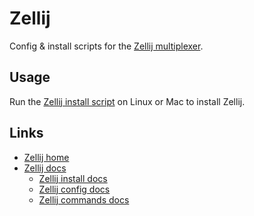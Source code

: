 # Zellij

Config & install scripts for the [Zellij multiplexer](https://zellij.dev).

## Usage

Run the [Zellij install script](./scripts/executable_install_zellij.sh) on Linux or Mac to install Zellij.

## Links

- [Zellij home](https://zellij.dev)
- [Zellij docs](https://zellij.dev/documentation)
  - [Zellij install docs](https://zellij.dev/documentation/installation.html)
  - [Zellij config docs](https://zellij.dev/documentation/configuration.html)
  - [Zellij commands docs](https://zellij.dev/documentation/commands.html)
